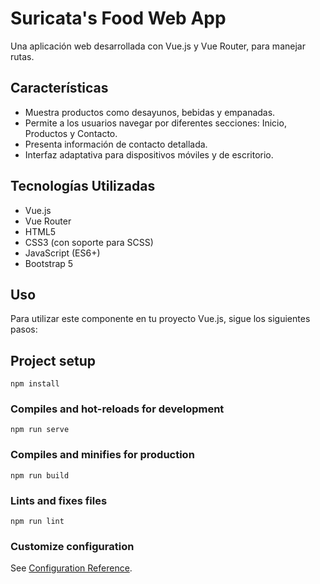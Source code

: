 # Suricata's Food Web App

Una aplicación web desarrollada con Vue.js y Vue Router, para manejar rutas.

## Características

- Muestra productos como desayunos, bebidas y empanadas.
- Permite a los usuarios navegar por diferentes secciones: Inicio, Productos y Contacto.
- Presenta información de contacto detallada.
- Interfaz adaptativa para dispositivos móviles y de escritorio.

## Tecnologías Utilizadas

- Vue.js
- Vue Router
- HTML5
- CSS3 (con soporte para SCSS)
- JavaScript (ES6+)
- Bootstrap 5

## Uso

Para utilizar este componente en tu proyecto Vue.js, sigue los siguientes pasos:

## Project setup
```
npm install
```

### Compiles and hot-reloads for development
```
npm run serve
```

### Compiles and minifies for production
```
npm run build
```

### Lints and fixes files
```
npm run lint
```

### Customize configuration
See [Configuration Reference](https://cli.vuejs.org/config/).
